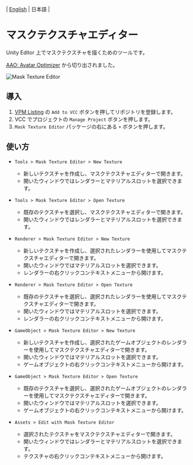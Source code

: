 | [English](README.md) | 日本語 |

# マスクテクスチャエディター
Unity Editor 上でマスクテクスチャを描くためのツールです。

[AAO: Avatar Optimizer](https://github.com/anatawa12/AvatarOptimizer) から切り出されました。

![Mask Texture Editor](https://github.com/user-attachments/assets/3e374d90-9a71-4de7-8cf6-eeb0a16453a3)

## 導入
1. [VPM Listing](https://vpm.nekobako.net) の `Add to VCC` ボタンを押してリポジトリを登録します。
2. VCC でプロジェクトの `Manage Project` ボタンを押します。
3. `Mask Texture Editor` パッケージの右にある `+` ボタンを押します。

## 使い方
- `Tools > Mask Texture Editor > New Texture`
  - 新しいテクスチャを作成し、マスクテクスチャエディターで開きます。
  - 開いたウィンドウではレンダラーとマテリアルスロットを選択できます。

- `Tools > Mask Texture Editor > Open Texture`
  - 既存のテクスチャを選択し、マスクテクスチャエディターで開きます。
  - 開いたウィンドウではレンダラーとマテリアルスロットを選択できます。

- `Renderer > Mask Texture Editor > New Texture`
  - 新しいテクスチャを作成し、選択されたレンダラーを使用してマスクテクスチャエディターで開きます。
  - 開いたウィンドウではマテリアルスロットを選択できます。
  - レンダラーの右クリックコンテキストメニューから開けます。

- `Renderer > Mask Texture Editor > Open Texture`
  - 既存のテクスチャを選択し、選択されたレンダラーを使用してマスクテクスチャエディターで開きます。
  - 開いたウィンドウではマテリアルスロットを選択できます。
  - レンダラーの右クリックコンテキストメニューから開けます。

- `GameObject > Mask Texture Editor > New Texture`
  - 新しいテクスチャを作成し、選択されたゲームオブジェクトのレンダラーを使用してマスクテクスチャエディターで開きます。
  - 開いたウィンドウではマテリアルスロットを選択できます。
  - ゲームオブジェクトの右クリックコンテキストメニューから開けます。

- `GameObject > Mask Texture Editor > Open Texture`
  - 既存のテクスチャを選択し、選択されたゲームオブジェクトのレンダラーを使用してマスクテクスチャエディターで開きます。
  - 開いたウィンドウではマテリアルスロットを選択できます。
  - ゲームオブジェクトの右クリックコンテキストメニューから開けます。

- `Assets > Edit with Mask Texture Editor`
  - 選択されたテクスチャをマスクテクスチャエディターで開きます。
  - 開いたウィンドウではレンダラーとマテリアルスロットを選択できます。
  - テクスチャの右クリックコンテキストメニューから開けます。
